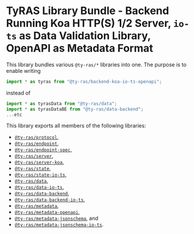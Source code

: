 # TyRAS Library Bundle - Backend Running Koa HTTP(S) 1/2 Server, `io-ts` as Data Validation Library, OpenAPI as Metadata Format

This library bundles various `@ty-ras/*` libraries into one.
The purpose is to enable writing
```ts
import * as tyras from "@ty-ras/backend-koa-io-ts-openapi";
```
instead of
```ts
import * as tyrasData from "@ty-ras/data";
import * as tyrasDataBE from "@ty-ras/data-backend";
...etc
```

This library exports all members of the following libraries:
- [`@ty-ras/protocol`](https://npmjs.com/package/@ty-ras/protocol),
- [`@ty-ras/endpoint`](https://npmjs.com/package/@ty-ras/endpoint),
- [`@ty-ras/endpoint-spec`](https://npmjs.com/package/@ty-ras/endpoint-spec),
- [`@ty-ras/server`](https://npmjs.com/package/@ty-ras/server),
- [`@ty-ras/server-koa`](https://npmjs.com/package/@ty-ras/server-koa),
- [`@ty-ras/state`](https://npmjs.com/package/@ty-ras/state),
- [`@ty-ras/state-io-ts`](https://npmjs.com/package/@ty-ras/state-io-ts),
- [`@ty-ras/data`](https://npmjs.com/package/@ty-ras/data),
- [`@ty-ras/data-io-ts`](https://npmjs.com/package/@ty-ras/data-io-ts),
- [`@ty-ras/data-backend`](https://npmjs.com/package/@ty-ras/data-backend),
- [`@ty-ras/data-backend-io-ts`](https://npmjs.com/package/@ty-ras/data-backend-io-ts),
- [`@ty-ras/metadata`](https://npmjs.com/package/@ty-ras/metadata),
- [`@ty-ras/metadata-openapi`](https://npmjs.com/package/@ty-ras/metadata-openapi),
- [`@ty-ras/metadata-jsonschema`](https://npmjs.com/package/@ty-ras/metadata-jsonschema`), and
- [`@ty-ras/metadata-jsonschema-io-ts`](https://npmjs.com/package/@ty-ras/metadata-jsonschema-io-ts).
